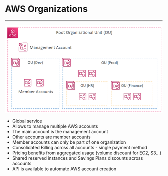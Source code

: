 # AWS Organizations

---
![AWS Organizations](../Image/AWS_Organization.png)
* Global service
* Allows to manage multiple AWS accounts
* The main account is the management account
* Other accounts are member accounts
* Member accounts can only be part of one organization
* Consolidated Billing across all accounts - single payment method
* Pricing benefits from aggregated usage (volume discount for EC2, S3…)
* Shared reserved instances and Savings Plans discounts across accounts
* API is available to automate AWS account creation